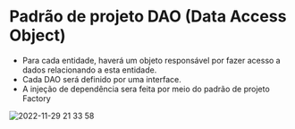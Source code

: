 # Padrão de projeto DAO (Data Access Object)

* Para cada entidade, haverá um objeto responsável por fazer acesso a dados relacionando a esta entidade.
* Cada DAO será definido por uma interface.
* A injeção de dependência sera feita por meio do padrão de projeto Factory

![2022-11-29 21 33 58](https://user-images.githubusercontent.com/106672970/204678853-e5642626-9a2a-49f7-9bd1-3441b931915b.jpg)


